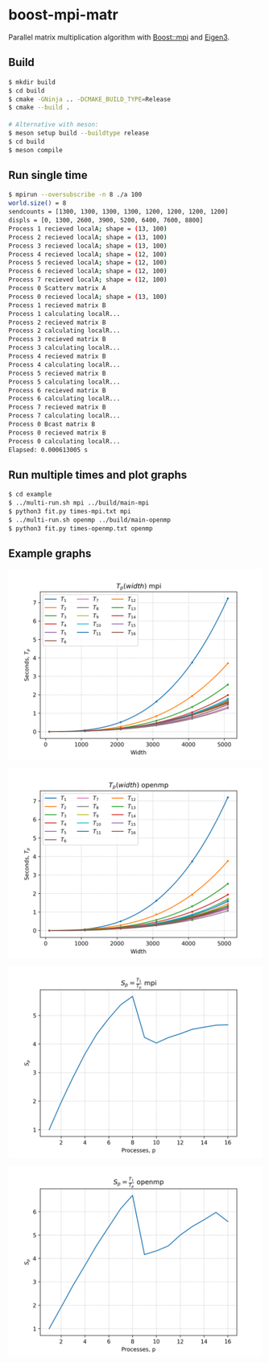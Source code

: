 # boost-mpi-matr

Parallel matrix multiplication algorithm with
[Boost::mpi](https://www.boost.org/doc/libs/1_77_0/doc/html/mpi/tutorial.html)
and [Eigen3](https://eigen.tuxfamily.org/index.php?title=Main_Page).

## Build

```bash
$ mkdir build
$ cd build
$ cmake -GNinja .. -DCMAKE_BUILD_TYPE=Release
$ cmake --build .

# Alternative with meson:
$ meson setup build --buildtype release
$ cd build
$ meson compile
```

## Run single time

```bash
$ mpirun --oversubscribe -n 8 ./a 100
world.size() = 8
sendcounts = [1300, 1300, 1300, 1300, 1200, 1200, 1200, 1200]
displs = [0, 1300, 2600, 3900, 5200, 6400, 7600, 8800]
Process 1 recieved localA; shape = (13, 100)
Process 2 recieved localA; shape = (13, 100)
Process 3 recieved localA; shape = (13, 100)
Process 4 recieved localA; shape = (12, 100)
Process 5 recieved localA; shape = (12, 100)
Process 6 recieved localA; shape = (12, 100)
Process 7 recieved localA; shape = (12, 100)
Process 0 Scatterv matrix A
Process 0 recieved localA; shape = (13, 100)
Process 1 recieved matrix B
Process 1 calculating localR...
Process 2 recieved matrix B
Process 2 calculating localR...
Process 3 recieved matrix B
Process 3 calculating localR...
Process 4 recieved matrix B
Process 4 calculating localR...
Process 5 recieved matrix B
Process 5 calculating localR...
Process 6 recieved matrix B
Process 6 calculating localR...
Process 7 recieved matrix B
Process 7 calculating localR...
Process 0 Bcast matrix B
Process 0 recieved matrix B
Process 0 calculating localR...
Elapsed: 0.000613005 s
```

## Run multiple times and plot graphs

```bash
$ cd example
$ ../multi-run.sh mpi ../build/main-mpi
$ python3 fit.py times-mpi.txt mpi
$ ../multi-run.sh openmp ../build/main-openmp
$ python3 fit.py times-openmp.txt openmp
```

## Example graphs

![times-mpi](example/times-mpi.png)

![times-openmp](example/times-openmp.png)

![speedup-mpi](example/speedup-mpi.png)

![speedup-openmp](example/speedup-openmp.png)

